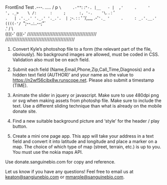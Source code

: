 FrontEnd Test
     .---.           _....._
   /  p  `\     .-""`:     :`"-.
   |__   - |  ,'     .     '    ',
    ._>    \ /:      :     ;      :,
     '-.    '\`.     .     :     '  \
        `.   | .'._.' '._.' '._.'.  |
          `;-\.   :     :     '   '/,__,
          .-'`'._ '     .     : _.'.__.'
         ((((-'/ `";--..:..--;"` \
             .'   /           \   \
            ((((-'           ((((-'
////////////////////////////////////////////
////////////////////////////////////////////

1. Convert Kyle’s photoshop file to a form (the relevant part of the file, obviously). No background images are allowed, must be coded in CSS. Validation also must be on each field.

2. Submit each field (Name,Email,Phone,Zip,Call_Time,Diagnosis) and a hidden text field (AUTHOR)’ and your name as the value to https://n2wf56cibx8w.runscope.net. Please also submit a timestamp (TIME).

3. Animate the slider in jquery or javascript. Make sure to use 480dpi png or svg when making assets from photoshp file. Make sure to include the text. Use a different sliding technique than what is already on the mobile donate site. 

4. Find a new suitable background picture and ‘style’ for the header / play button. 

5. Create a mini one page app. This app will take your address in a text field and convert it into latitude and longitude and place a marker on a map. The choice of which type of map (street, terrain, etc.) is up to you. You must use the nokia maps API. 

Use donate.sanguinebio.com for copy and reference.

Let us know if you have any questions! Feel free to email us at keaton@sangiunebio.com or mmarple@sanguinebio.com.
